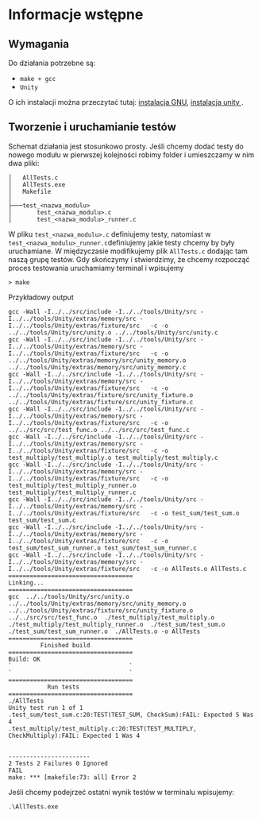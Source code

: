 # Informacje wstępne
Wymagania
---
Do działania potrzebne są:
- `make + gcc`
- `Unity`

O ich instalacji można przeczytać tutaj: [instalacja GNU](../../Readme.md#instalacja), [instalacja unity ](../../Readme.md#instalacja-unity).

Tworzenie i uruchamianie testów 
---
Schemat działania jest stosunkowo prosty. Jeśli chcemy dodać testy do nowego modułu w pierwszej kolejności robimy folder i umieszczamy w nim dwa pliki:
```
│   AllTests.c
│   AllTests.exe
│   Makefile
│
├───test_<nazwa_modulu>
│       test_<nazwa_modulu>.c
│       test_<nazwa_modulu>_runner.c
```
W pliku `test_<nazwa_modulu>.c` definiujemy testy, natomiast w `test_<nazwa_modulu>_runner.c`definiujemy jakie testy chcemy by były uruchamiane. W międzyczasie modifikujemy plik `AllTests.c` dodając tam naszą grupę testów. Gdy skończymy i stwierdzimy, że chcemy rozpocząć proces testowania uruchamiamy terminal i wpisujemy
```
> make
```
Przykładowy output
```
gcc -Wall -I../../src/include -I../../tools/Unity/src -I../../tools/Unity/extras/memory/src -I../../tools/Unity/extras/fixture/src   -c -o ../../tools/Unity/src/unity.o ../../tools/Unity/src/unity.c
gcc -Wall -I../../src/include -I../../tools/Unity/src -I../../tools/Unity/extras/memory/src -I../../tools/Unity/extras/fixture/src   -c -o ../../tools/Unity/extras/memory/src/unity_memory.o ../../tools/Unity/extras/memory/src/unity_memory.c
gcc -Wall -I../../src/include -I../../tools/Unity/src -I../../tools/Unity/extras/memory/src -I../../tools/Unity/extras/fixture/src   -c -o ../../tools/Unity/extras/fixture/src/unity_fixture.o ../../tools/Unity/extras/fixture/src/unity_fixture.c
gcc -Wall -I../../src/include -I../../tools/Unity/src -I../../tools/Unity/extras/memory/src -I../../tools/Unity/extras/fixture/src   -c -o ../../src/src/test_func.o ../../src/src/test_func.c
gcc -Wall -I../../src/include -I../../tools/Unity/src -I../../tools/Unity/extras/memory/src -I../../tools/Unity/extras/fixture/src   -c -o test_multiply/test_multiply.o test_multiply/test_multiply.c
gcc -Wall -I../../src/include -I../../tools/Unity/src -I../../tools/Unity/extras/memory/src -I../../tools/Unity/extras/fixture/src   -c -o test_multiply/test_multiply_runner.o test_multiply/test_multiply_runner.c
gcc -Wall -I../../src/include -I../../tools/Unity/src -I../../tools/Unity/extras/memory/src -I../../tools/Unity/extras/fixture/src   -c -o test_sum/test_sum.o test_sum/test_sum.c
gcc -Wall -I../../src/include -I../../tools/Unity/src -I../../tools/Unity/extras/memory/src -I../../tools/Unity/extras/fixture/src   -c -o test_sum/test_sum_runner.o test_sum/test_sum_runner.c
gcc -Wall -I../../src/include -I../../tools/Unity/src -I../../tools/Unity/extras/memory/src -I../../tools/Unity/extras/fixture/src   -c -o AllTests.o AllTests.c
===================================
Linking...
===================================
gcc  ../../tools/Unity/src/unity.o  ../../tools/Unity/extras/memory/src/unity_memory.o  ../../tools/Unity/extras/fixture/src/unity_fixture.o  ../../src/src/test_func.o  ./test_multiply/test_multiply.o  ./test_multiply/test_multiply_runner.o  ./test_sum/test_sum.o  ./test_sum/test_sum_runner.o  ./AllTests.o -o AllTests
===================================
         Finished build
===================================
Build: OK
`                                 `
`                                 `
===================================
           Run tests
===================================
./AllTests
Unity test run 1 of 1
.test_sum/test_sum.c:20:TEST(TEST_SUM, CheckSum):FAIL: Expected 5 Was 4
.test_multiply/test_multiply.c:20:TEST(TEST_MULTIPLY, CheckMultiply):FAIL: Expected 1 Was 4


-----------------------
2 Tests 2 Failures 0 Ignored
FAIL
make: *** [makefile:73: all] Error 2
```
Jeśli chcemy podejrzeć ostatni wynik testów w terminalu wpisujemy:
```
.\AllTests.exe